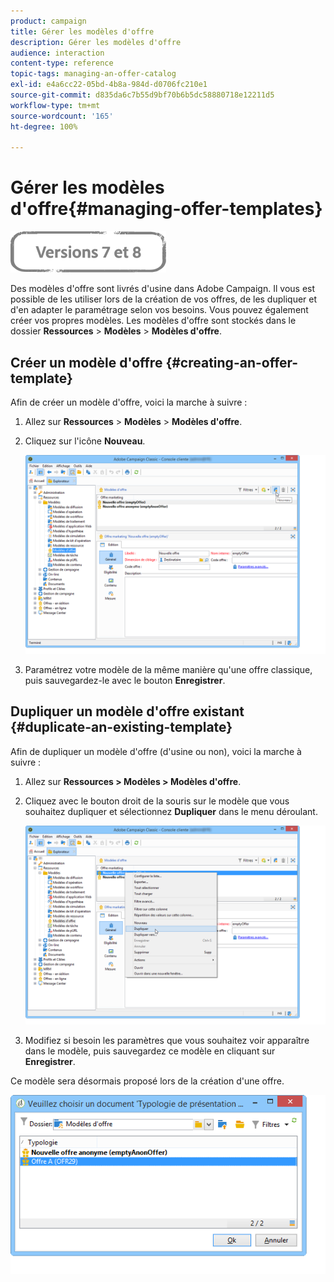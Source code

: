 ```yaml
---
product: campaign
title: Gérer les modèles d'offre
description: Gérer les modèles d'offre
audience: interaction
content-type: reference
topic-tags: managing-an-offer-catalog
exl-id: e4a6cc22-05bd-4b8a-984d-d0706fc210e1
source-git-commit: d835da6c7b55d9bf70b6b5dc58880718e12211d5
workflow-type: tm+mt
source-wordcount: '165'
ht-degree: 100%

---
```


# Gérer les modèles d&#39;offre{#managing-offer-templates}

![](../../assets/common.svg)

Des modèles d&#39;offre sont livrés d&#39;usine dans Adobe Campaign. Il vous est possible de les utiliser lors de la création de vos offres, de les dupliquer et d&#39;en adapter le paramétrage selon vos besoins. Vous pouvez également créer vos propres modèles. Les modèles d&#39;offre sont stockés dans le dossier **Ressources** > **Modèles** > **Modèles d&#39;offre**.

## Créer un modèle d&#39;offre {#creating-an-offer-template}

Afin de créer un modèle d&#39;offre, voici la marche à suivre :

1. Allez sur **Ressources** > **Modèles** > **Modèles d&#39;offre**.
1. Cliquez sur l&#39;icône **Nouveau**.

   ![](assets/offer_model_001.png)

1. Paramétrez votre modèle de la même manière qu&#39;une offre classique, puis sauvegardez-le avec le bouton **Enregistrer**.

## Dupliquer un modèle d&#39;offre existant {#duplicate-an-existing-template}

Afin de dupliquer un modèle d&#39;offre (d&#39;usine ou non), voici la marche à suivre :

1. Allez sur **Ressources > Modèles > Modèles d&#39;offre**.
1. Cliquez avec le bouton droit de la souris sur le modèle que vous souhaitez dupliquer et sélectionnez **Dupliquer** dans le menu déroulant.

   ![](assets/offer_model_002.png)

1. Modifiez si besoin les paramètres que vous souhaitez voir apparaître dans le modèle, puis sauvegardez ce modèle en cliquant sur **Enregistrer**.

Ce modèle sera désormais proposé lors de la création d&#39;une offre.

![](assets/offer_modelcreated_001.png)
